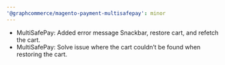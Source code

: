 ```yaml
---
'@graphcommerce/magento-payment-multisafepay': minor
---
```


- MultiSafePay: Added error message Snackbar, restore cart, and refetch the cart.
- MultiSafePay: Solve issue where the cart couldn’t be found when restoring the cart.

